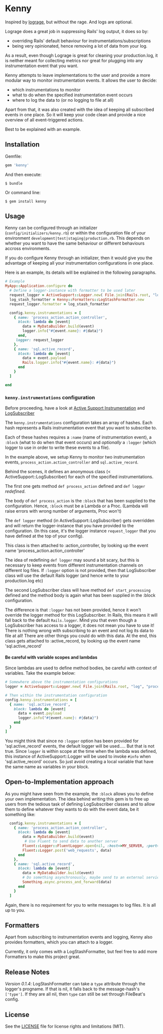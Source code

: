 # Kenny
Inspired by [lograge](https://github.com/roidrage/lograge), but without the rage. And logs are optional.

Lograge does a great job in suppressing Rails' log output, it does so by:
- overriding Rails' default behaviour for instrumentations/subscriptions
- being very opinionated, hence removing a lot of data from your log.

As a result, even though Lograge is great for cleaning your production.log, it is neither meant for collecting metrics nor great for plugging into any instrumentation event that you want.

Kenny attempts to leave implementations to the user and provide a more modular way to monitor instrumentation events.
It allows the user to decide:
- which instrumentations to monitor
- what to do when the specified instrumentation event occurs
- where to log the data to (or no logging to file at all)

Apart from that, it was also created with the idea of keeping all subscribed events in one place. So it will keep your code clean and provide a nice overview of all event-triggered actions.

Best to be explained with an example.

## Installation

Gemfile:

```ruby
gem 'kenny'
```

And then execute:

    $ bundle

Or command line:

    $ gem install kenny

## Usage
  Kenny can be configured through an initializer (`config/initializers/kenny.rb`) or within the configuration file of your environment `development|test|staging|production.rb`.
  This depends on whether you want to have the same behaviour or different behaviours accross environments.

  If you do configure Kenny through an initializer, then it would give you the advantage of keeping all your instrumentation configurations in one place.

  Here is an example, its details will be explained in the following paragraphs.

  ```ruby
  # Example
  MyApp::Application.configure do
    # Define a logger-instance with formatter to be used later
    request_logger = ActiveSupport::Logger.new( File.join(Rails.root, "log", "process_action.log") )
    log_stash_formatter = Kenny::Formatters::LogStashFormatter.new
    request_logger.formatter = log_stash_formatter

    config.kenny.instrumentations = [
      { name: 'process_action.action_controller',
        block: lambda do |event|
          data = MyDataBuilder.build(event)
          logger.info("#{event.name}: #{data}")
        end,
       logger: request_logger
      },
      { name: 'sql.active_record',
        block: lambda do |event|
          data = event.payload
          Rails.logger.info("#{event.name}: #{data}")
        end
      }
    ]

  end

  ```


### `kenny.instrumentations` configuration
  Before proceeding, have a look at [Active Support Instrumentation](http://edgeguides.rubyonrails.org/active_support_instrumentation.html) and [LogSubscriber](http://api.rubyonrails.org/classes/ActiveSupport/LogSubscriber.html)

  The `kenny.instrumentations` configuration takes an array of hashes. Each hash represents a Rails instrumentation event that you want to subscribe to.

  Each of these hashes requires a `:name` (name of instrumentation event), a `:block` (what to do when that event occurs) and *optionally* a `:logger` (which logger to use in order to write these events to a file).

  In the example above, we setup Kenny to monitor two instrumentation events, `process_action.action_controller` and `sql.active_record`.

  Behind the scenes, it defines an anonymous class (< ActiveSupport::LogSubscriber) for each of the specified instrumentations.

  The first one gets method `def process_action` defined and `def logger` *redefined*.

  The body of `def process_action` is the `:block` that has been supplied to the configuration.
  Hence, `:block` must be a Lambda or a Proc.
  (Lambda will raise errors with wrong number of arguments, Proc won't)

  The `def logger` method (in ActiveSupport::LogSubscriber) gets overridden and will return the logger-instance that you have provided to the configuration. (In this case, it's the logger instance `request_logger` that you have defined at the top of your config).

  This class is then attached to :action_controller, by looking up the event name 'process_action.action_controller'

  The idea of redefining `def logger` may sound a bit scary, but this is necessary to keep events from
  different instrumentation channels on different log files. If `:logger` option is not provided, then that LogSubscriber class will use the default Rails logger (and hence write to your production.log etc)

  The second LogSubscriber class will have method `def start_processing` defined and the method body is again what has been supplied in the :block configuration.

  The difference is that `:logger` has not been provided, hence it won't override the logger method for this LogSubscriber. In Rails, this means it will fall back to the default `Rails.logger`.
  Mind you that even though a LogSubscriber has access to a logger, it does not mean you have to use it! There is nothing wrong with subscribing to an event and not log its data to file at all! There are other things you could do with this data.
  At the end, this class gets attached to :active_record, by looking up the event name 'sql.active_record'

#### Be careful with variable scopes and lambdas
  Since lambdas are used to define method bodies, be careful with context of variables.
  Take the example below:

  ``` Ruby
  # Somewhere above the instrumentation configurations
  logger = ActiveSupport::Logger.new( File.join(Rails.root, "log", "process_action.log") )

  # Then within the instrumentation configuration
  config.kenny.instrumentations = [
    { name: 'sql.active_record',
      block: lambda do |event|
        data = event.payload
        logger.info("#{event.name}: #{data}")
      end
    }
  ]
  ```

  You might think that since no `:logger` option has been provided for 'sql.active_record' events, the default logger will be used..... But that is not true.
  Since `logger` is within scope at the time when the lambda was defined, this instance of ActiveSupport::Logger will be used to invoke `#info` when 'sql.active_record' occurs. So just avoid creating a local variable that have the same name as variables in your block.

## Open-to-Implementation approach
  As you might have seen from the example, the `:block` allows you to define your own implementation.
  The idea behind writing this gem is to free up users from the tedious task of defining LogSubscriber classes and to allow them to define whatever they wants to do with the event data, be it something like:

  ```Ruby
    config.kenny.instrumentations = [
      { name: 'process_action.action_controller',
        block: lambda do |event|
          data = MyDataBuilder.build(event)
           # Use Fluent to send data to another server
          Fluent::Logger::FluentLogger.open(nil, :host=>MY_SERVER, :port=>24224)
          Fluent::Logger.post('web_requests', data)
        end
      },
      { name: 'sql.active_record',
        block: lambda do |event|
          data = MyDataBuilder.build(event)
          # Do something asynchronously, maybe send to an external service
          Something.async.process_and_forward(data)
        end
      }
    ]
  ```

  Again, there is no requirement for you to write messages to log files. It is all up to you.

## Formatters
  Apart from subscribing to instrumentation events and logging, Kenny also provides formatters, which you can attach to a logger.

  Currently, it only comes with a LogStashFormatter, but feel free to add more Formatters to make this project great.

## Release Notes
  *Version 0.1.4*: LogStashFormatter can take a `type` attribute through the logger's progname. If that is nil, it falls back to the message-hash's `['type']`. If they are all nil, then `type` can still be set through FileBeat's config.

## License

See the [LICENSE](LICENSE) file for license rights and limitations (MIT).
